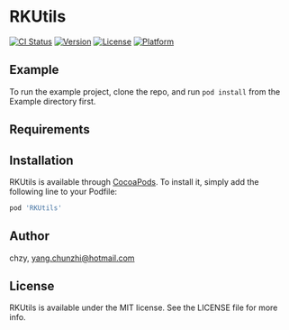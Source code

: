 # RKUtils

[![CI Status](https://img.shields.io/travis/chzy/RKUtils.svg?style=flat)](https://travis-ci.org/chzy/RKUtils)
[![Version](https://img.shields.io/cocoapods/v/RKUtils.svg?style=flat)](https://cocoapods.org/pods/RKUtils)
[![License](https://img.shields.io/cocoapods/l/RKUtils.svg?style=flat)](https://cocoapods.org/pods/RKUtils)
[![Platform](https://img.shields.io/cocoapods/p/RKUtils.svg?style=flat)](https://cocoapods.org/pods/RKUtils)

## Example

To run the example project, clone the repo, and run `pod install` from the Example directory first.

## Requirements

## Installation

RKUtils is available through [CocoaPods](https://cocoapods.org). To install
it, simply add the following line to your Podfile:

```ruby
pod 'RKUtils'
```

## Author

chzy, yang.chunzhi@hotmail.com

## License

RKUtils is available under the MIT license. See the LICENSE file for more info.
